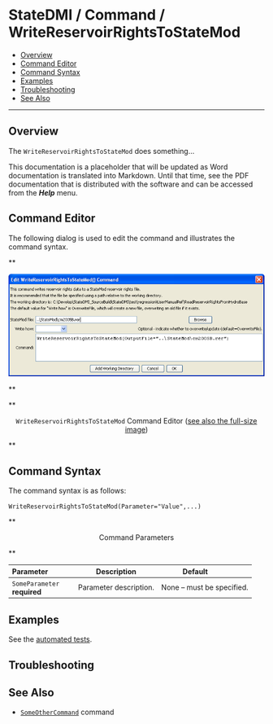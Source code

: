 # StateDMI / Command / WriteReservoirRightsToStateMod #

* [Overview](#overview)
* [Command Editor](#command-editor)
* [Command Syntax](#command-syntax)
* [Examples](#examples)
* [Troubleshooting](#troubleshooting)
* [See Also](#see-also)

-------------------------

## Overview ##

The `WriteReservoirRightsToStateMod` does something...

This documentation is a placeholder that will be updated as Word documentation is translated into Markdown.
Until that time, see the PDF documentation that is distributed with the software and can be accessed
from the ***Help*** menu.

## Command Editor ##

The following dialog is used to edit the command and illustrates the command syntax.

**<p style="text-align: center;">
![WriteReservoirRightsToStateMod](WriteReservoirRightsToStateMod.png)
</p>**

**<p style="text-align: center;">
`WriteReservoirRightsToStateMod` Command Editor (<a href="../WriteReservoirRightsToStateMod.png">see also the full-size image</a>)
</p>**

## Command Syntax ##

The command syntax is as follows:

```text
WriteReservoirRightsToStateMod(Parameter="Value",...)
```
**<p style="text-align: center;">
Command Parameters
</p>**

| **Parameter**&nbsp;&nbsp;&nbsp;&nbsp;&nbsp;&nbsp;&nbsp;&nbsp;&nbsp;&nbsp;&nbsp;&nbsp; | **Description** | **Default**&nbsp;&nbsp;&nbsp;&nbsp;&nbsp;&nbsp;&nbsp;&nbsp;&nbsp;&nbsp; |
| --------------|-----------------|----------------- |
|`SomeParameter`<br>**required**|Parameter description.|None – must be specified.|

## Examples ##

See the [automated tests](https://github.com/OpenCDSS/cdss-app-statedmi-test/tree/master/test/regression/commands/WriteReservoirRightsToStateMod).

## Troubleshooting ##

## See Also ##

* [`SomeOtherCommand`](../SomeOtherCommand/SomeOtherCommand) command
